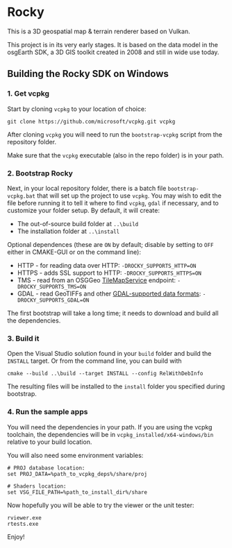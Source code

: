 # Rocky

This is a 3D geospatial map & terrain renderer based on Vulkan.

This project is in its very early stages. It is based on the data model in the osgEarth SDK, a 3D GIS toolkit created in 2008 and still in wide use today.

## Building the Rocky SDK on Windows

### 1. Get vcpkg
Start by cloning `vcpkg` to your location of choice:
```
git clone https://github.com/microsoft/vcpkg.git vcpkg
```
After cloning `vcpkg` you will need to run the `bootstrap-vcpkg` script from the repository folder.

Make sure that the `vcpkg` executable (also in the repo folder) is in your path.

### 2. Bootstrap Rocky
Next, in your local repository folder, there is a batch file `bootstrap-vcpkg.bat` that will set up the project to use `vcpkg`. You may wish to edit the file before running it to tell it where to find `vcpkg`, `gdal` if necessary, and to customize your folder setup. By default, it will create:

* The out-of-source build folder at `..\build`
* The installation folder at `..\install`

Optional dependences (these are `ON` by default; disable by setting to `OFF` either in CMAKE-GUI or on the command line):

* HTTP - for reading data over HTTP: `-DROCKY_SUPPORTS_HTTP=ON`
* HTTPS - adds SSL support to HTTP: `-DROCKY_SUPPORTS_HTTPS=ON`
* TMS - read from an OSGGeo [TileMapService](https://wiki.osgeo.org/wiki/Tile_Map_Service_Specification) endpoint: `-DROCKY_SUPPORTS_TMS=ON`
* GDAL - read GeoTIFFs and other [GDAL-supported data formats](https://gdal.org/drivers/raster/index.html): `-DROCKY_SUPPORTS_GDAL=ON`

The first bootstrap will take a long time; it needs to download and build all the dependencies.

### 3. Build it
Open the Visual Studio solution found in your `build` folder and build the `INSTALL` target. Or from the command line, you can build with
```
cmake --build ..\build --target INSTALL --config RelWithDebInfo
```
The resulting files will be installed to the `install` folder you specified during bootstrap.

### 4. Run the sample apps
You will need the dependencies in your path. If you are using the vcpkg toolchain, the dependencies will be in `vcpkg_installed/x64-windows/bin` relative to your build location.

You will also need some environment variables:
```
# PROJ database location:
set PROJ_DATA=%path_to_vcpkg_deps%/share/proj

# Shaders location:
set VSG_FILE_PATH=%path_to_install_dir%/share
```

Now hopefully you will be able to try the viewer or the unit tester:
```
rviewer.exe
rtests.exe
```
Enjoy!
